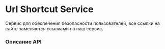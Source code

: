 # Url Shortcut Service
Сервис для обеспечения  безопасности пользователей, все ссылки на сайте заменяются ссылками на наш сервис.

### Описание API
